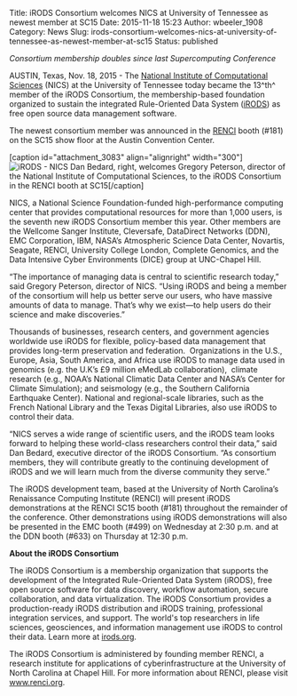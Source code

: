 Title: iRODS Consortium welcomes NICS at University of Tennessee as newest member at SC15
Date: 2015-11-18 15:23
Author: wbeeler_1908
Category: News
Slug: irods-consortium-welcomes-nics-at-university-of-tennessee-as-newest-member-at-sc15
Status: published

<span class="s1">*Consortium membership doubles since last
Supercomputing Conference*</span>

<span class="s1">AUSTIN, Texas, Nov. 18, 2015 - The [<span
class="s2">National Institute of Computational
Sciences</span>](https://www.nics.tennessee.edu/) (NICS) at the
University of Tennessee today became the 13</span><span
class="s3">^th^</span><span class="s1"> member of the iRODS Consortium,
the membership-based foundation organized to sustain the integrated
Rule-Oriented Data System ([<span
class="s2">iRODS</span>](https://irods.org)) as free open source data
management software.</span>

<span class="s1">The newest consortium member was announced in the
[<span class="s2">RENCI</span>](http://www.renci.org/) booth (\#181) on
the SC15 show floor at the Austin Convention Center.</span>

[caption id="attachment\_3083" align="alignright" width="300"]![iRODS -
NICS]({filename}/uploads/2015/11/iRODS-NICS-2-300x200.jpeg)
Dan Bedard, right, welcomes Gregory Peterson, director of the National
Institute of Computational Sciences, to the iRODS Consortium in the
RENCI booth at SC15[/caption]

<span class="s1">NICS, a National Science Foundation-funded
high-performance computing center that provides computational resources
for more than 1,000 users, is the seventh new iRODS Consortium member
this year. Other members are the Wellcome Sanger Institute, Cleversafe,
DataDirect Networks (DDN), EMC Corporation, IBM, NASA’s Atmospheric
Science Data Center, Novartis, Seagate, RENCI, University College
London, Complete Genomics, and the Data Intensive Cyber Environments
(DICE) group at UNC-Chapel Hill.</span>

<span class="s1">“The importance of managing data is central to
scientific research today,” said Gregory Peterson, director of NICS.
“Using iRODS and being a member of the consortium will help us better
serve our users, who have massive amounts of data to manage. That’s why
we exist—to help users do their science and make discoveries.”</span>

<span class="s1">Thousands of businesses, research centers, and
government agencies worldwide use iRODS for flexible, policy-based data
management that provides long-term preservation and federation. 
Organizations in the U.S., Europe, Asia, South America, and Africa use
iRODS to manage data used in genomics (e.g. the U.K’s £9 million eMedLab
collaboration),  climate research (e.g., NOAA’s National Climatic Data
Center and NASA’s Center for Climate Simulation); and seismology (e.g.,
the Southern California Earthquake Center). National and regional-scale
libraries, such as the French National Library and the Texas Digital
Libraries, also use iRODS to control their data.</span>

<span class="s1">“NICS serves a wide range of scientific users, and the
iRODS team looks forward to helping these world-class researchers
control their data,” said Dan Bedard, executive director of the iRODS
Consortium. “As consortium members, they will contribute greatly to the
continuing development of iRODS and we will learn much from the diverse
community they serve.”</span>

<span class="s1">The iRODS development team, based at the University of
North Carolina’s Renaissance Computing Institute (RENCI) will present
iRODS demonstrations at the RENCI SC15 booth (\#181) throughout the
remainder of the conference. Other demonstrations using iRODS
demonstrations will also be presented in the EMC booth (\#499) on
Wednesday at 2:30 p.m. and at the DDN booth (\#633) on Thursday at 12:30
p.m.</span>

<span class="s1">**About the iRODS Consortium**</span>

<span class="s1">The iRODS Consortium is a membership organization that
supports the development of the Integrated Rule-Oriented Data System
(iRODS), free open source software for data discovery, workflow
automation, secure collaboration, and data virtualization. The iRODS
Consortium provides a production-ready iRODS distribution and iRODS
training, professional integration services, and support. The world's
top researchers in life sciences, geosciences, and information
management use iRODS to control their data. Learn more at [<span
class="s2">irods.org</span>](http://irods.org/).</span>

<span class="s1">The iRODS Consortium is administered by founding member
RENCI, a research institute for applications of cyberinfrastructure at
the University of North Carolina at Chapel Hill. For more information
about RENCI, please visit [<span
class="s2">www.renci.org</span>](http://www.renci.org/).</span>
